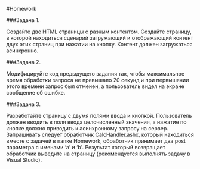 #Homework 

###Задача 1. 

Создайте две HTML страницы с разным контентом. Создайте страницу, в которой находиться сценарий загружающий и отображающий контент двух этих страниц при нажатии на кнопку. 
Контент должен загружаться асинхронно.

###Задача 2. 

Модифицируйте код  предыдущего задания так, чтобы максимальное время обработки запроса не превышало 20 секунд и при первышении этого времени запрос был отменен, 
а пользователь видел на экране сообщение об ошибке. 

###Задача 3. 

Разработайте страницу с двумя полями ввода и кнопкой. Пользователь должен вводить в поля ввода целочисленный значения, а нажатие по кнопке должно приводить к 
асинхронному запросу на сервер. Запрашивать следует обработчик CalcHandler.ashx, который находиться вместе с задачей в папке Homework, обработчик принимает два post параметра с именами ‘a’ и ‘b'. 
Результат который возвращает обработчик выведите на страницу (рекомендуется выполнять задачу в Visual Studio).
